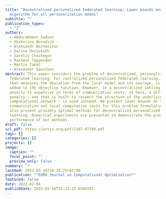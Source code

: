 ```yaml
---
title: "Decentralized personalized federated learning: Lower bounds and optimal
  algorithm for all personalization modes"
subtitle: ""
publication_types:
  - "2"
authors:
  - Abdurakhmon Sadiev
  - Ekaterina Borodich
  - Aleksandr Beznosikov
  - Darina Dvinskikh
  - Saveliy Chezhegov
  - Rachael Tappenden
  - Martin Takáč
  - Alexander Gasnikov
abstract: This paper considers the problem of decentralized, personalized
  federated learning. For centralized personalized federated learning, a penalty
  that measures the deviation from the local model and its average, is often
  added to the objective function. However, in a decentralized setting this
  penalty is expensive in terms of communication costs, so here, a different
  penalty — one that is built to respect the structure of the underlying
  computational network — is used instead. We present lower bounds on the
  communication and local computation costs for this problem formulation and we
  also present provably optimal methods for decentralized personalized federated
  learning. Numerical experiments are presented to demonstrate the practical
  performance of our methods.
draft: false
url_pdf: https://arxiv.org/pdf/2107.07190.pdf
tags: []
categories: []
projects: []
image:
  caption: ""
  focal_point: ""
  preview_only: false
summary: ""
lastmod: 2023-03-16T18:24:25+03:00
publication: "*EURO Journal on Computational Optimization*"
featured: false
date: 2022-02-04
publishDate: 2023-03-16T15:24:25.659459Z
---
```

